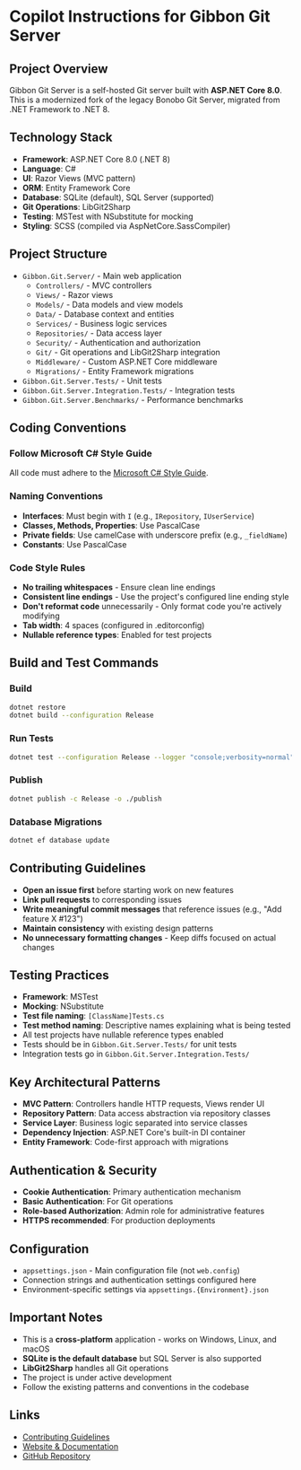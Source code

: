 # Copilot Instructions for Gibbon Git Server

## Project Overview

Gibbon Git Server is a self-hosted Git server built with **ASP.NET Core 8.0**. This is a modernized fork of the legacy Bonobo Git Server, migrated from .NET Framework to .NET 8.

## Technology Stack

- **Framework**: ASP.NET Core 8.0 (.NET 8)
- **Language**: C#
- **UI**: Razor Views (MVC pattern)
- **ORM**: Entity Framework Core
- **Database**: SQLite (default), SQL Server (supported)
- **Git Operations**: LibGit2Sharp
- **Testing**: MSTest with NSubstitute for mocking
- **Styling**: SCSS (compiled via AspNetCore.SassCompiler)

## Project Structure

- `Gibbon.Git.Server/` - Main web application
  - `Controllers/` - MVC controllers
  - `Views/` - Razor views
  - `Models/` - Data models and view models
  - `Data/` - Database context and entities
  - `Services/` - Business logic services
  - `Repositories/` - Data access layer
  - `Security/` - Authentication and authorization
  - `Git/` - Git operations and LibGit2Sharp integration
  - `Middleware/` - Custom ASP.NET Core middleware
  - `Migrations/` - Entity Framework migrations
- `Gibbon.Git.Server.Tests/` - Unit tests
- `Gibbon.Git.Server.Integration.Tests/` - Integration tests
- `Gibbon.Git.Server.Benchmarks/` - Performance benchmarks

## Coding Conventions

### Follow Microsoft C# Style Guide

All code must adhere to the [Microsoft C# Style Guide](https://docs.microsoft.com/en-us/dotnet/csharp/fundamentals/coding-style/coding-conventions).

### Naming Conventions

- **Interfaces**: Must begin with `I` (e.g., `IRepository`, `IUserService`)
- **Classes, Methods, Properties**: Use PascalCase
- **Private fields**: Use camelCase with underscore prefix (e.g., `_fieldName`)
- **Constants**: Use PascalCase

### Code Style Rules

- **No trailing whitespaces** - Ensure clean line endings
- **Consistent line endings** - Use the project's configured line ending style
- **Don't reformat code** unnecessarily - Only format code you're actively modifying
- **Tab width**: 4 spaces (configured in .editorconfig)
- **Nullable reference types**: Enabled for test projects

## Build and Test Commands

### Build
```bash
dotnet restore
dotnet build --configuration Release
```

### Run Tests
```bash
dotnet test --configuration Release --logger "console;verbosity=normal"
```

### Publish
```bash
dotnet publish -c Release -o ./publish
```

### Database Migrations
```bash
dotnet ef database update
```

## Contributing Guidelines

- **Open an issue first** before starting work on new features
- **Link pull requests** to corresponding issues
- **Write meaningful commit messages** that reference issues (e.g., "Add feature X #123")
- **Maintain consistency** with existing design patterns
- **No unnecessary formatting changes** - Keep diffs focused on actual changes

## Testing Practices

- **Framework**: MSTest
- **Mocking**: NSubstitute
- **Test file naming**: `[ClassName]Tests.cs`
- **Test method naming**: Descriptive names explaining what is being tested
- All test projects have nullable reference types enabled
- Tests should be in `Gibbon.Git.Server.Tests/` for unit tests
- Integration tests go in `Gibbon.Git.Server.Integration.Tests/`

## Key Architectural Patterns

- **MVC Pattern**: Controllers handle HTTP requests, Views render UI
- **Repository Pattern**: Data access abstraction via repository classes
- **Service Layer**: Business logic separated into service classes
- **Dependency Injection**: ASP.NET Core's built-in DI container
- **Entity Framework**: Code-first approach with migrations

## Authentication & Security

- **Cookie Authentication**: Primary authentication mechanism
- **Basic Authentication**: For Git operations
- **Role-based Authorization**: Admin role for administrative features
- **HTTPS recommended**: For production deployments

## Configuration

- `appsettings.json` - Main configuration file (not `web.config`)
- Connection strings and authentication settings configured here
- Environment-specific settings via `appsettings.{Environment}.json`

## Important Notes

- This is a **cross-platform** application - works on Windows, Linux, and macOS
- **SQLite is the default database** but SQL Server is also supported
- **LibGit2Sharp** handles all Git operations
- The project is under active development
- Follow the existing patterns and conventions in the codebase

## Links

- [Contributing Guidelines](../CONTRIBUTING.md)
- [Website & Documentation](https://code-ix.github.io/Gibbon-Git-Server/)
- [GitHub Repository](https://github.com/Code-iX/Gibbon-Git-Server)
